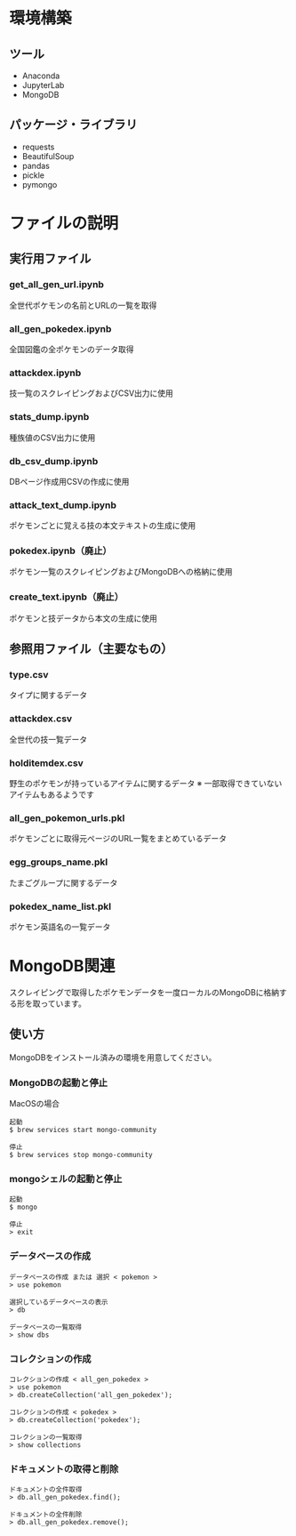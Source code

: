 
# 環境構築
## ツール
+ Anaconda
+ JupyterLab
+ MongoDB
## パッケージ・ライブラリ
+ requests
+ BeautifulSoup
+ pandas
+ pickle
+ pymongo
# ファイルの説明
## 実行用ファイル
### get_all_gen_url.ipynb
全世代ポケモンの名前とURLの一覧を取得
### all_gen_pokedex.ipynb
全国図鑑の全ポケモンのデータ取得
### attackdex.ipynb
技一覧のスクレイピングおよびCSV出力に使用
### stats_dump.ipynb
種族値のCSV出力に使用
### db_csv_dump.ipynb
DBページ作成用CSVの作成に使用
### attack_text_dump.ipynb
ポケモンごとに覚える技の本文テキストの生成に使用
### pokedex.ipynb（廃止）
ポケモン一覧のスクレイピングおよびMongoDBへの格納に使用
### create_text.ipynb（廃止）
ポケモンと技データから本文の生成に使用
## 参照用ファイル（主要なもの）
### type.csv
タイプに関するデータ
### attackdex.csv
全世代の技一覧データ
### holditemdex.csv
野生のポケモンが持っているアイテムに関するデータ
※ 一部取得できていないアイテムもあるようです
### all_gen_pokemon_urls.pkl
ポケモンごとに取得元ページのURL一覧をまとめているデータ
### egg_groups_name.pkl
たまごグループに関するデータ
### pokedex_name_list.pkl
ポケモン英語名の一覧データ
# MongoDB関連
スクレイピングで取得したポケモンデータを一度ローカルのMongoDBに格納する形を取っています。
## 使い方
MongoDBをインストール済みの環境を用意してください。
### MongoDBの起動と停止
MacOSの場合
```
起動
$ brew services start mongo-community

停止
$ brew services stop mongo-community
```
### mongoシェルの起動と停止
```
起動
$ mongo

停止
> exit
```
### データベースの作成
```
データベースの作成 または 選択 < pokemon >
> use pokemon

選択しているデータベースの表示
> db

データベースの一覧取得
> show dbs
```
### コレクションの作成
```
コレクションの作成 < all_gen_pokedex >
> use pokemon
> db.createCollection('all_gen_pokedex');

コレクションの作成 < pokedex >
> db.createCollection('pokedex');

コレクションの一覧取得
> show collections
```
### ドキュメントの取得と削除
```
ドキュメントの全件取得
> db.all_gen_pokedex.find();

ドキュメントの全件削除
> db.all_gen_pokedex.remove();
```
